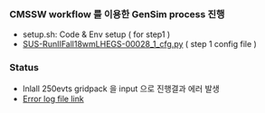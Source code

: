 ### CMSSW workflow 를 이용한 GenSim process 진행  

 - setup.sh: Code & Env setup ( for step1 ) 
 - [SUS-RunIIFall18wmLHEGS-00028_1_cfg.py](https://github.com/ico1036/WVA_study/blob/master/Sample_Generation/GenSim/SUS-RunIIFall18wmLHEGS-00028_1_cfg.py) ( step 1 config file )
 
### Status  

 - lnlall 250evts gridpack 을 input 으로 진행결과 에러 발생
 - [Error log file link](https://github.com/ico1036/WVA_study/blob/master/Sample_Generation/GenSim/lnlall_output/step1.log)
 
 
